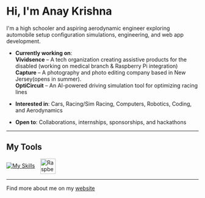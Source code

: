 # Hi, I'm Anay Krishna

I'm a high schooler and aspiring aerodynamic engineer exploring automobile setup configuration simulations, engineering, and web app development.

- **Currently working on**:  
  **Vividsence** – A tech organization creating assistive products for the disabled (working on medical branch & Raspberry Pi integration)  
  **Capture** – A photography and photo editing company based in New Jersey(opens in summer).   
  **OptiCircuit** – An AI-powered driving simulation tool for optimizing racing lines

- **Interested in**: Cars, Racing/Sim Racing, Computers, Robotics, Coding, and Aerodynamics  
- **Open to**: Collaborations, internships, sponsorships, and hackathons

---

## My Tools

[![My Skills](https://skillicons.dev/icons?i=js,html,css,arduino,java,python,bootstrap,tailwindcss)](https://skillicons.dev)
<img src="https://upload.wikimedia.org/wikipedia/en/thumb/c/cb/Raspberry_Pi_Logo.svg/640px-Raspberry_Pi_Logo.svg.png" alt="Raspberry Pi" width="40" style="margin-left:10px;vertical-align:middle;" />

---

Find more about me on my [website](https://anaykr15hn4.github.io/Mypage/)
